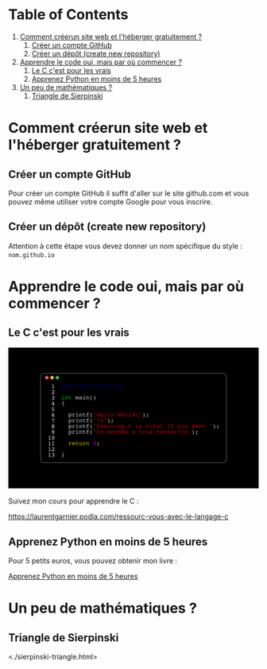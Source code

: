 
# Table of Contents

1.  [Comment créerun site web et l'héberger gratuitement ?](#org756baae)
    1.  [Créer un compte GitHub](#orgb68d0d1)
    2.  [Créer un dépôt (create new repository)](#org66f50ba)
2.  [Apprendre le code oui, mais par où commencer ?](#orga006938)
    1.  [Le C c'est pour les vrais](#org8abbb8d)
    2.  [Apprenez Python en moins de 5 heures](#orgbd6d7fe)
3.  [Un peu de mathématiques ?](#org6b708d3)
    1.  [Triangle de Sierpinski](#orgb0b8607)



<a id="org756baae"></a>

# Comment créerun site web et l'héberger gratuitement ?


<a id="orgb68d0d1"></a>

## Créer un compte GitHub

Pour créer un compte GitHub il suffit d'aller sur le site
github.com et vous pouvez même utiliser votre compte Google pour
vous inscrire.


<a id="org66f50ba"></a>

## Créer un dépôt (create new repository)

Attention à cette étape vous devez donner un nom spécifique du
style : `nom.github.io`


<a id="orga006938"></a>

# Apprendre le code oui, mais par où commencer ?


<a id="org8abbb8d"></a>

## Le C c'est pour les vrais

![img](./HelloWorld_ManimCE_v0.15.2.png)

Suivez mon cours pour apprendre le C :

<https://laurentgarnier.podia.com/ressourc-vous-avec-le-langage-c>


<a id="orgbd6d7fe"></a>

## Apprenez Python en moins de 5 heures

Pour 5 petits euros, vous pouvez obtenir mon livre :

[Apprenez Python en moins de 5 heures](https://www.amazon.fr/Apprenez-Python-heures-Laurent-Garnier-ebook/dp/B0B3THJPP2/ref=sr_1_2?__mk_fr_FR=%C3%85M%C3%85%C5%BD%C3%95%C3%91&crid=2RMKTEQK6MRNA&keywords=apprenez+Python+en+moins+de+5+heures&qid=1657290940&sprefix=apprenez+python+en+moins+de+5+heu%2Caps%2C3104&sr=8-2)


<a id="org6b708d3"></a>

# Un peu de mathématiques ?


<a id="orgb0b8607"></a>

## Triangle de Sierpinski

<./sierpinski-triangle.html>

